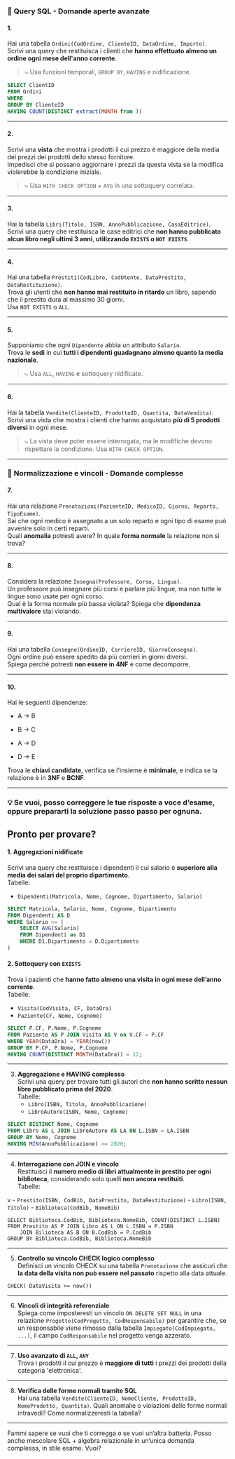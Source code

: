 ### 🧠 **Query SQL - Domande aperte avanzate**

#### 1.
Hai una tabella `Ordini(CodOrdine, ClienteID, DataOrdine, Importo)`.  
Scrivi una query che restituisca i clienti che **hanno effettuato almeno un ordine ogni mese dell'anno corrente**.

> ⤷ Usa funzioni temporali, `GROUP BY`, `HAVING` e nidificazione.

```sql
SELECT ClientID
FROM Ordini
WHERE 
GROUP BY ClienteID
HAVING COUNT(DISTINCT extract(MONTH from ))
```

---

#### 2.

Scrivi una **vista** che mostra i prodotti il cui prezzo è maggiore della media dei prezzi dei prodotti dello stesso fornitore.  
Impedisci che si possano aggiornare i prezzi da questa vista se la modifica violerebbe la condizione iniziale.

> ⤷ Usa `WITH CHECK OPTION` + `AVG` in una sottoquery correlata.

---

#### 3.

Hai la tabella `Libri(Titolo, ISBN, AnnoPubblicazione, CasaEditrice)`.  
Scrivi una query che restituisca le case editrici che **non hanno pubblicato alcun libro negli ultimi 3 anni**, **utilizzando `EXISTS` o `NOT EXISTS`**.

---

#### 4.

Hai una tabella `Prestiti(CodLibro, CodUtente, DataPrestito, DataRestituzione)`.  
Trova gli utenti che **non hanno mai restituito in ritardo** un libro, sapendo che il prestito dura al massimo 30 giorni.  
Usa `NOT EXISTS` o `ALL`.

---

#### 5.

Supponiamo che ogni `Dipendente` abbia un attributo `Salario`.  
Trova le **sedi** in cui **tutti i dipendenti guadagnano almeno quanto la media nazionale**.

> ⤷ Usa `ALL`, `HAVING` e sottoquery nidificate.

---

#### 6.

Hai la tabella `Vendite(ClienteID, ProdottoID, Quantita, DataVendita)`.  
Scrivi una vista che mostra i clienti che hanno acquistato **più di 5 prodotti diversi** in ogni mese.

> ⤷ La vista deve poter essere interrogata, ma le modifiche devono rispettare la condizione. Usa `WITH CHECK OPTION`.

---

### 🧪 **Normalizzazione e vincoli - Domande complesse**

#### 7.

Hai una relazione `Prenotazioni(PazienteID, MedicoID, Giorno, Reparto, TipoEsame)`.  
Sai che ogni medico è assegnato a un solo reparto e ogni tipo di esame può avvenire solo in certi reparti.  
Quali **anomalia** potresti avere? In quale **forma normale** la relazione non si trova?

---

#### 8.

Considera la relazione `Insegna(Professore, Corso, Lingua)`.  
Un professore può insegnare più corsi e parlare più lingue, ma non tutte le lingue sono usate per ogni corso.  
Qual è la forma normale più bassa violata? Spiega che **dipendenza multivalore** stai violando.

---

#### 9.

Hai una tabella `Consegne(OrdineID, CorriereID, GiornoConsegna)`.  
Ogni ordine può essere spedito da più corrieri in giorni diversi.  
Spiega perché potresti **non essere in 4NF** e come decomporre.

---

#### 10.

Hai le seguenti dipendenze:

- A → B
    
- B → C
    
- A → D
    
- D → E
    

Trova le **chiavi candidate**, verifica se l'insieme è **minimale**, e indica se la relazione è in **3NF** e **BCNF**.

---

### 💡 Se vuoi, posso correggere le tue risposte a voce d’esame, oppure prepararti la soluzione passo passo per ognuna.

Pronto per provare?
---
#### 1. Aggregazioni nidificate  
Scrivi una query che restituisce i dipendenti il cui salario è **superiore alla media dei salari del proprio dipartimento**.  
Tabelle:

- `Dipendenti(Matricola, Nome, Cognome, Dipartimento, Salario)`
```sql
SELECT Matricola, Salario, Nome, Cognome, Dipartimento
FROM Dipendenti AS D
WHERE Salario >= (
	SELECT AVG(Salario)
	FROM Dipendenti as D1
	WHERE D1.Dipartimento = D.Dipartimento
)
```


#### 2. **Sottoquery con `EXISTS`**  
Trova i pazienti che **hanno fatto almeno una visita in ogni mese dell’anno corrente**.  
Tabelle:
- `Visita(CodVisita, CF, DataOra)`
- `Paziente(CF, Nome, Cognome)`

```sql
SELECT P.CF, P.Nome, P.Cognome
FROM Paziente AS P JOIN Visita AS V on V.CF = P.CF 
WHERE YEAR(DataOra) = YEAR(now())
GROUP BY P.CF, P.Nome, P.Cognome
HAVING COUNT(DISTINCT MONTH(DataOra)) = 12;
```

---

3. **Aggregazione e HAVING complesso**  
    Scrivi una query per trovare tutti gli autori che **non hanno scritto nessun libro pubblicato prima del 2020**.  
    Tabelle:
    - `Libro(ISBN, Titolo, AnnoPubblicazione)`
    - `LibroAutore(ISBN, Nome, Cognome)`

```sql
SELECT DISTINCT Nome, Cognome
FROM Libro AS L JOIN LibroAutore AS LA ON L.ISBN = LA.ISBN
GROUP BY Nome, Cognome
HAVING MIN(AnnoPubblicazione) >= 2020;
```

---

4. **Interrogazione con JOIN e vincolo**  
    Restituisci il **numero medio di libri attualmente in prestito per ogni biblioteca**, considerando solo quelli **non ancora restituiti**.  
    Tabelle:
    
v    - `Prestito(ISBN, CodBib, DataPrestito, DataRestituzione)`
    - `Libro(ISBN, Titolo)`
    - `Biblioteca(CodBib, NomeBib)`
```mysql
SELECT Biblioteca.CodBib, Biblioteca.NomeBib, COUNT(DISTINCT L.ISBN)
FROM Prestito AS P JOIN Libro AS L ON L.ISBN = P.ISBN 
	JOIN Bilioteca AS B ON B.CodBib = P.CodBib
GROUP BY Biblioteca.CodBib, Biblioteca.NomeBib
```

---

5. **Controllo su vincolo CHECK logico complesso**  
    Definisci un vincolo CHECK su una tabella `Prenotazione` che assicuri che **la data della visita non può essere nel passato** rispetto alla data attuale.
```mysql
CHECK( DataVisita >= now()) 
```
---

6. **Vincoli di integrità referenziale**  
    Spiega come imposteresti un vincolo `ON DELETE SET NULL` in una relazione `Progetto(CodProgetto, CodResponsabile)` per garantire che, se un responsabile viene rimosso dalla tabella `Impiegato(CodImpiegato, ...)`, il campo `CodResponsabile` nel progetto venga azzerato.
    

---

7. **Uso avanzato di `ALL`, `ANY`**  
    Trova i prodotti il cui prezzo è **maggiore di tutti** i prezzi dei prodotti della categoria 'elettronica'.
    

---

8. **Verifica delle forme normali tramite SQL**  
    Hai una tabella `Vendite(ClienteID, NomeCliente, ProdottoID, NomeProdotto, Quantita)`. Quali anomalie o violazioni delle forme normali intravedi? Come normalizzeresti la tabella?
    

---

Fammi sapere se vuoi che ti corregga o se vuoi un’altra batteria. Posso anche mescolare SQL + algebra relazionale in un’unica domanda complessa, in stile esame. Vuoi?
